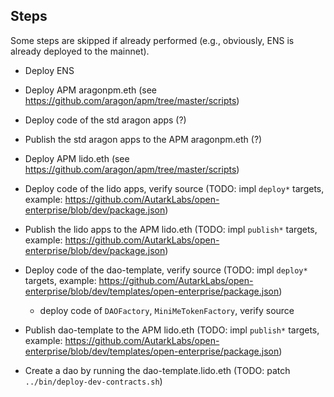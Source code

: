 ## Steps

Some steps are skipped if already performed (e.g., obviously, ENS is already deployed to the mainnet).

- Deploy ENS
- Deploy APM aragonpm.eth (see https://github.com/aragon/apm/tree/master/scripts)
- Deploy code of the std aragon apps (?)
- Publish the std aragon apps to the APM aragonpm.eth (?)


- Deploy APM lido.eth (see https://github.com/aragon/apm/tree/master/scripts)
- Deploy code of the lido apps, verify source (TODO: impl `deploy*` targets, example: https://github.com/AutarkLabs/open-enterprise/blob/dev/package.json)
- Publish the lido apps to the APM lido.eth (TODO: impl `publish*` targets, example: https://github.com/AutarkLabs/open-enterprise/blob/dev/package.json)


- Deploy code of the dao-template, verify source (TODO: impl `deploy*` targets, example: https://github.com/AutarkLabs/open-enterprise/blob/dev/templates/open-enterprise/package.json)
    - deploy code of `DAOFactory`, `MiniMeTokenFactory`, verify source
- Publish dao-template to the APM lido.eth (TODO: impl `publish*` targets, example: https://github.com/AutarkLabs/open-enterprise/blob/dev/templates/open-enterprise/package.json)


- Create a dao by running the dao-template.lido.eth (TODO: patch `../bin/deploy-dev-contracts.sh`)
